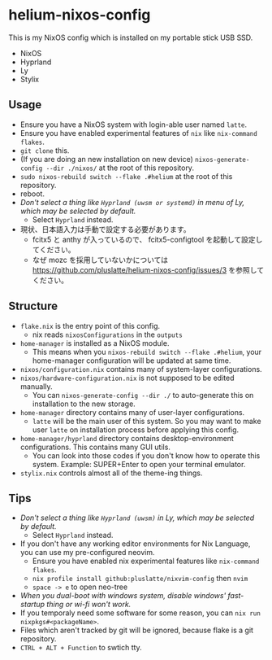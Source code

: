 # helium-nixos-config
This is my NixOS config which is installed on my portable stick USB SSD.
- NixOS
- Hyprland
- Ly
- Stylix

## Usage
- Ensure you have a NixOS system with login-able user named `latte`.
- Ensure you have enabled experimental features of `nix` like `nix-command` `flakes`.
- `git clone` this.
- (If you are doing an new installation on new device) `nixos-generate-config --dir ./nixos/` at the root of this repository.
- `sudo nixos-rebuild switch --flake .#helium` at the root of this repository.
- reboot.
- *Don't select a thing like `Hyprland (uwsm or systemd)` in menu of Ly, which may be selected by default.*
    - Select `Hyprland` instead.
- 現状、日本語入力は手動で設定する必要があります。
    - fcitx5 と anthy が入っているので、 fcitx5-configtool を起動して設定してください。
    - なぜ mozc を採用していないかについては https://github.com/pluslatte/helium-nixos-config/issues/3 を参照してください。

## Structure
- `flake.nix` is the entry point of this config.
    - nix reads `nixosConfigurations` in the `outputs`
- `home-manager` is installed as a NixOS module.
    - This means when you `nixos-rebuild switch --flake .#helium`, your home-manager configuration will be updated at same time.
- `nixos/configuration.nix` contains many of system-layer configurations.
- `nixos/hardware-configuration.nix` is not supposed to be edited manually.
    - You can `nixos-generate-config --dir ./` to auto-generate this on installation to the new storage.
- `home-manager` directory contains many of user-layer configurations.
    - `latte` will be the main user of this system. So you may want to make user `latte` on installation process before applying this config.
- `home-manager/hyprland` directory contains desktop-environment configurations. This contains many GUI utils.
    - You can look into those codes if you don't know how to operate this system. Example: SUPER+Enter to open your terminal emulator.
- `stylix.nix` controls almost all of the theme-ing things.

## Tips
- *Don't select a thing like `Hyprland (uwsm)` in Ly, which may be selected by default.*
    - Select `Hyprland` instead.
- If you don't have any working editor environments for Nix Language, you can use my pre-configured neovim.
    - Ensure you have enabled nix experimental features like `nix-command` `flakes`.
    - `nix profile install github:pluslatte/nixvim-config` then `nvim`
    - `space -> e` to open neo-tree
- *When you dual-boot with windows system, disable windows' fast-startup thing or wi-fi won't work.*
- If you temporaly need some software for some reason, you can `nix run nixpkgs#<packageName>`.
- Files which aren't tracked by git will be ignored, because flake is a git repository.
- `CTRL + ALT + Function` to swtich tty.
